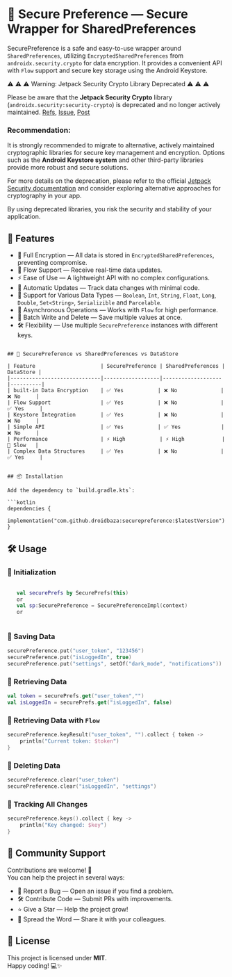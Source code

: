 
# 🔐 Secure Preference — Secure Wrapper for SharedPreferences

SecurePreference is a safe and easy-to-use wrapper around `SharedPreferences`,
utilizing `EncryptedSharedPreferences` from `androidx.security.crypto` for data encryption.
It provides a convenient API with `Flow` support and secure key storage using the Android Keystore.

⚠️ ⚠️ ⚠️ Warning: Jetpack Security Crypto Library Deprecated ⚠️ ⚠️ ⚠️ 

Please be aware that the **Jetpack Security Crypto** library (`androidx.security:security-crypto`) is deprecated and 
no longer actively maintained. 
[Refs](https://developer.android.com/privacy-and-security/cryptography#jetpack_security_crypto_library),
[Issue](https://issuetracker.google.com/issues/176215143),
[Post](https://x.com/Sp4ghettiCode/status/1786033489675944311)

### Recommendation:
It is strongly recommended to migrate to alternative,
 actively maintained cryptographic libraries
for secure key management and encryption. 
Options such as the **Android Keystore system** and other
 third-party libraries provide more robust and secure solutions.

For more details on the deprecation, please refer to the official [Jetpack Security documentation](https://developer.android.com/jetpack/androidx/releases/security) and consider exploring alternative approaches 
for cryptography in your app.

By using deprecated libraries, you risk the security and stability of your application. 

## 🚀 Features

- 🔑 Full Encryption — All data is stored in `EncryptedSharedPreferences`, preventing compromise.
- 📡 Flow Support — Receive real-time data updates.
- ⚡ Ease of Use — A lightweight API with no complex configurations.
- 🔄 Automatic Updates — Track data changes with minimal code.
- 📌 Support for Various Data Types — `Boolean`, `Int`, `String`, `Float`,
 `Long`, `Double`, `Set<String>`, `Serializible` and `Parcelable`.
- 💨 Asynchronous Operations — Works with `Flow` for high performance.
- 💾 Batch Write and Delete — Save multiple values at once.
- 🛠️ Flexibility — Use multiple `SecurePreference` instances with different keys.
```

## 🔄 SecurePreference vs SharedPreferences vs DataStore

| Feature                     | SecurePreference | SharedPreferences | DataStore |
|-----------------------------|------------------|-------------------|----------|
| built-in Data Encryption    | ✅ Yes           | ❌ No              | ❌ No     |
| Flow Support                | ✅ Yes           | ❌ No              | ✅ Yes     |
| Keystore Integration        | ✅ Yes           | ❌ No              | ❌ No     |
| Simple API                  | ✅ Yes           | ✅ Yes             | ❌ No     |
| Performance                 | ⚡ High           | ⚡ High            | 🐢 Slow   |
| Complex Data Structures     | ✅ Yes           | ❌ No              | ✅ Yes     |


## 📦 Installation

Add the dependency to `build.gradle.kts`:

```kotlin
dependencies {
    implementation("com.github.droidbaza:securepreference:$latestVersion")
}
```
## 🛠 Usage

### 🔹 Initialization
```kotlin

   val securePrefs by SecurePrefs(this)
   or
   val sp:SecurePreference = SecurePreferenceImpl(context)
   or
   

```

### 🔹 Saving Data
```kotlin
securePreference.put("user_token", "123456")
securePreference.put("isLoggedIn", true)
securePreference.put("settings", setOf("dark_mode", "notifications"))
```

### 🔹 Retrieving Data
```kotlin
val token = securePrefs.get("user_token","")
val isLoggedIn = securePrefs.get("isLoggedIn", false)
```

### 🔹 Retrieving Data with `Flow`
```kotlin
securePreference.keyResult("user_token", "").collect { token ->
    println("Current token: $token")
}
```

### 🔹 Deleting Data
```kotlin
securePreference.clear("user_token")
securePreference.clear("isLoggedIn", "settings")
```

### 🔹 Tracking All Changes
```kotlin
securePreference.keys().collect { key ->
    println("Key changed: $key")
}
```



## 🤝 Community Support

Contributions are welcome! 🚀  
You can help the project in several ways:

- 📌 Report a Bug — Open an issue if you find a problem.
- 🛠 Contribute Code — Submit PRs with improvements.
- ⭐ Give a Star — Help the project grow!
- 📢 Spread the Word — Share it with your colleagues.

## 📝 License

This project is licensed under **MIT**.  
Happy coding! 💻✨
